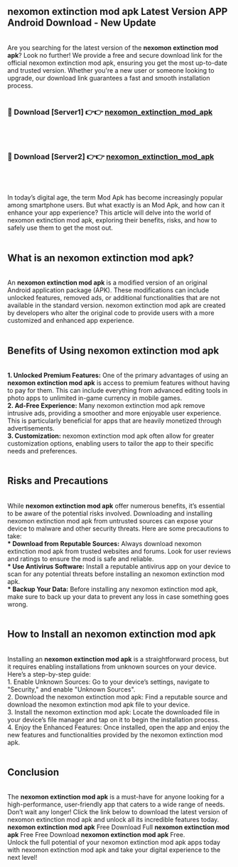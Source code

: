 ## nexomon extinction mod apk Latest Version APP Android Download - New Update
<br>
Are you searching for the latest version of the <strong>nexomon extinction mod apk</strong>? Look no further! We provide a free and secure download link for the official nexomon extinction mod apk, ensuring you get the most up-to-date and trusted version. Whether you're a new user or someone looking to upgrade, our download link guarantees a fast and smooth installation process.
<br>
<br>
<h3>🔴 Download [Server1] 👉👉 <a href="https://modyolo.store/nexomon+extinction+mod+apk">nexomon_extinction_mod_apk</a></h3><br>
<br>
<h3>🔴 Download [Server2] 👉👉 <a href="https://modyolo.store/nexomon+extinction+mod+apk">nexomon_extinction_mod_apk</a></h3><br>
<br>
<br>
In today’s digital age, the term Mod Apk has become increasingly popular among smartphone users. But what exactly is an Mod Apk, and how can it enhance your app experience? This article will delve into the world of nexomon extinction mod apk, exploring their benefits, risks, and how to safely use them to get the most out.
<br>
<br>
<h2>What is an nexomon extinction mod apk?</h2>
<br>
An <strong>nexomon extinction mod apk</strong> is a modified version of an original Android application package (APK). These modifications can include unlocked features, removed ads, or additional functionalities that are not available in the standard version. nexomon extinction mod apk are created by developers who alter the original code to provide users with a more customized and enhanced app experience.
<br>
<br>
<h2>Benefits of Using nexomon extinction mod apk</h2>
<br>
<strong> 1. Unlocked Premium Features:</strong> One of the primary advantages of using an <strong>nexomon extinction mod apk</strong> is access to premium features without having to pay for them. This can include everything from advanced editing tools in photo apps to unlimited in-game currency in mobile games.
<br>
<strong> 2. Ad-Free Experience:</strong> Many nexomon extinction mod apk remove intrusive ads, providing a smoother and more enjoyable user experience. This is particularly beneficial for apps that are heavily monetized through advertisements.
<br>
<strong> 3. Customization:</strong> nexomon extinction mod apk often allow for greater customization options, enabling users to tailor the app to their specific needs and preferences.
<br>
<br>
<h2>Risks and Precautions</h2>
<br>
While <strong>nexomon extinction mod apk</strong> offer numerous benefits, it’s essential to be aware of the potential risks involved. Downloading and installing nexomon extinction mod apk from untrusted sources can expose your device to malware and other security threats. Here are some precautions to take:
<br>
<strong> * Download from Reputable Sources:</strong> Always download nexomon extinction mod apk from trusted websites and forums. Look for user reviews and ratings to ensure the mod is safe and reliable.
<br>
<strong> * Use Antivirus Software:</strong> Install a reputable antivirus app on your device to scan for any potential threats before installing an nexomon extinction mod apk.
<br>
<strong> * Backup Your Data:</strong> Before installing any nexomon extinction mod apk, make sure to back up your data to prevent any loss in case something goes wrong.
<br>
<br>
<h2>How to Install an nexomon extinction mod apk</h2>
<br>
Installing an <strong>nexomon extinction mod apk</strong> is a straightforward process, but it requires enabling installations from unknown sources on your device. Here’s a step-by-step guide:
<br>
 1. Enable Unknown Sources: Go to your device’s settings, navigate to "Security," and enable "Unknown Sources".
<br>
 2. Download the nexomon extinction mod apk: Find a reputable source and download the nexomon extinction mod apk file to your device.
<br>
 3. Install the nexomon extinction mod apk: Locate the downloaded file in your device’s file manager and tap on it to begin the installation process.
<br>
 4. Enjoy the Enhanced Features: Once installed, open the app and enjoy the new features and functionalities provided by the nexomon extinction mod apk.
<br>
<br>
<h2><strong>Conclusion</strong></h2>
<br>
The <strong>nexomon extinction mod apk</strong> is a must-have for anyone looking for a high-performance, user-friendly app that caters to a wide range of needs. Don’t wait any longer! Click the link below to download the latest version of nexomon extinction mod apk and unlock all its incredible features today.
<br>
<strong>nexomon extinction mod apk</strong> Free Download Full <strong>nexomon extinction mod apk</strong> Free Free Download <strong>nexomon extinction mod apk</strong> Free.
<br>
Unlock the full potential of your nexomon extinction mod apk apps today with nexomon extinction mod apk and take your digital experience to the next level!